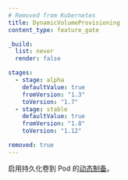 ```yaml
---
# Removed from Kubernetes
title: DynamicVolumeProvisioning
content_type: feature_gate

_build:
  list: never
  render: false

stages:
  - stage: alpha 
    defaultValue: true
    fromVersion: "1.3"
    toVersion: "1.7"
  - stage: stable
    defaultValue: true
    fromVersion: "1.8"
    toVersion: "1.12"    

removed: true 
---
```

<!--
Enable the
[dynamic provisioning](/docs/concepts/storage/dynamic-provisioning/) of persistent volumes to Pods.
-->
启用持久化卷到 Pod
的[动态制备](/zh-cn/docs/concepts/storage/dynamic-provisioning/)。
